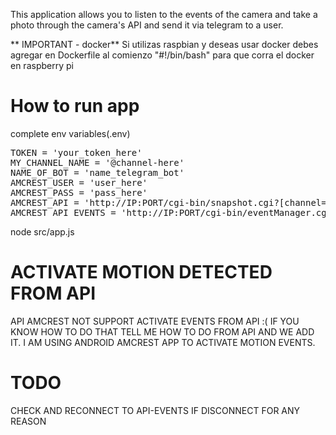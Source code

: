 This application allows you to listen to the events of the camera and take a photo through the camera's API and send it via telegram to a user.

** IMPORTANT - docker**
Si utilizas raspbian y deseas usar docker debes agregar en Dockerfile al comienzo "#!/bin/bash" para que corra el docker en raspberry pi

# How to run app

complete env variables(.env)

<pre>
TOKEN = 'your_token_here'
MY_CHANNEL_NAME = '@channel-here'
NAME_OF_BOT = 'name_telegram_bot'
AMCREST_USER = 'user_here'
AMCREST_PASS = 'pass_here'
AMCREST_API = 'http://IP:PORT/cgi-bin/snapshot.cgi?[channel=<channelNo>]'
AMCREST_API_EVENTS = 'http://IP:PORT/cgi-bin/eventManager.cgi?action=attach&codes=[AlarmLocal%2CVideoMotion%2CVideoLoss%2CVideoBlind]'
</pre>

node src/app.js

# ACTIVATE MOTION DETECTED FROM API

API AMCREST NOT SUPPORT ACTIVATE EVENTS FROM API :( IF YOU KNOW HOW TO DO THAT TELL ME HOW TO DO FROM API AND WE ADD IT.
I AM USING ANDROID AMCREST APP TO ACTIVATE MOTION EVENTS.

# TODO

CHECK AND RECONNECT TO API-EVENTS IF DISCONNECT FOR ANY REASON
